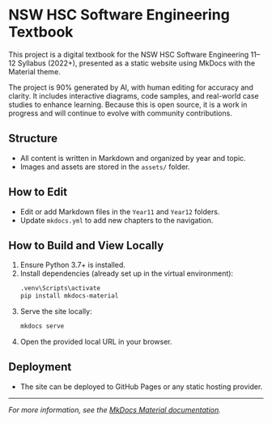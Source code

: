 
# NSW HSC Software Engineering Textbook

This project is a digital textbook for the NSW HSC Software Engineering 11–12 Syllabus (2022+), presented as a static website using MkDocs with the Material theme.

The project is 90% generated by AI, with human editing for accuracy and clarity. It includes interactive diagrams, code samples, and real-world case studies to enhance learning. Because this is open source, it is a work in progress and will continue to evolve with community contributions.

## Structure

- All content is written in Markdown and organized by year and topic.
- Images and assets are stored in the `assets/` folder.

## How to Edit

- Edit or add Markdown files in the `Year11` and `Year12` folders.
- Update `mkdocs.yml` to add new chapters to the navigation.

## How to Build and View Locally

1. Ensure Python 3.7+ is installed.
2. Install dependencies (already set up in the virtual environment):
    ```sh
    .venv\Scripts\activate
    pip install mkdocs-material
    ```
3. Serve the site locally:
    ```sh
    mkdocs serve
    ```
4. Open the provided local URL in your browser.

## Deployment

- The site can be deployed to GitHub Pages or any static hosting provider.

---

*For more information, see the [MkDocs Material documentation](https://squidfunk.github.io/mkdocs-material/).*
